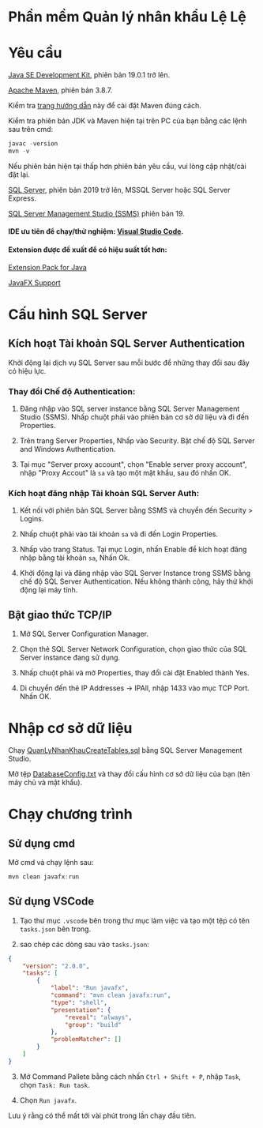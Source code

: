 # Phần mềm Quản lý nhân khẩu Lệ Lệ

# Yêu cầu

[Java SE Development Kit](https://www.oracle.com/java/technologies/downloads/#jdk19-windows), phiên bản 19.0.1 trở lên.

[Apache Maven](https://maven.apache.org/download.cgi), phiên bản 3.8.7.

Kiểm tra [trang hướng dẫn](https://www.tutorialspoint.com/maven/maven_environment_setup.htm) này để cài đặt Maven đúng cách.

Kiểm tra phiên bản JDK và Maven hiện tại trên PC của bạn bằng các lệnh sau trên cmd:

```ps1
javac -version
mvn -v
```

Nếu phiên bản hiện tại thấp hơn phiên bản yêu cầu, vui lòng cập nhật/cài đặt lại.

[SQL Server](https://www.microsoft.com/en-us/sql-server/sql-server-downloads), phiên bản 2019 trở lên, MSSQL Server hoặc SQL Server Express.

[SQL Server Management Studio (SSMS)](https://learn.microsoft.com/en-us/sql/ssms/download-sql-server-management-studio-ssms?view=sql-server-ver16) phiên bản 19.

#### IDE ưu tiên để chạy/thử nghiệm: [Visual Studio Code](https://code.visualstudio.com/).

#### Extension được đề xuất để có hiệu suất tốt hơn:

[Extension Pack for Java](https://marketplace.visualstudio.com/items?itemName=vscjava.vscode-java-pack)

[JavaFX Support](https://marketplace.visualstudio.com/items?itemName=shrey150.javafx-support)

# Cấu hình SQL Server

## Kích hoạt Tài khoản SQL Server Authentication

Khởi động lại dịch vụ SQL Server sau mỗi bước để những thay đổi sau đây có hiệu lực.

### Thay đổi Chế độ Authentication:

1. Đăng nhập vào SQL server instance bằng SQL Server Management Studio (SSMS). Nhấp chuột phải vào phiên bản cơ sở dữ liệu và đi đến Properties.

2. Trên trang Server Properties, Nhấp vào Security. Bật chế độ SQL Server and Windows Authentication.

3. Tại mục "Server proxy account", chọn "Enable server proxy account", nhập "Proxy Accout" là `sa` và tạo một mật khẩu, sau đó nhấn OK.

### Kích hoạt đăng nhập Tài khoản SQL Server Auth:

1. Kết nối với phiên bản SQL Server bằng SSMS và chuyển đến Security > Logins.

2. Nhấp chuột phải vào tài khoản `sa` và đi đến Login Properties.

3. Nhấp vào trang Status. Tại mục Login, nhấn Enable để kích hoạt đăng nhập bằng tài khoản `sa`, Nhấn Ok.

4. Khởi động lại và đăng nhập vào SQL Server Instance trong SSMS bằng chế độ SQL Server Authentication. Nếu không thành công, hãy thử khởi động lại máy tính.

## Bật giao thức TCP/IP

1. Mở SQL Server Configuration Manager.

2. Chọn thẻ SQL Server Network Configuration, chọn giao thức của SQL Server instance đang sử dụng.

3. Nhấp chuột phải và mở Properties, thay đổi cài đặt Enabled thành Yes.

4. Di chuyển đến thẻ IP Addresses -> IPAll, nhập 1433 vào mục TCP Port. Nhấn OK.

# Nhập cơ sở dữ liệu

Chạy [QuanLyNhanKhauCreateTables.sql](../QuanLyNhanKhauCreateTables.sql) bằng SQL Server Management Studio.

Mở tệp [DatabaseConfig.txt](../DatabaseConfig.txt) và thay đổi cấu hình cơ sở dữ liệu của bạn (tên máy chủ và mật khẩu).

# Chạy chương trình

## Sử dụng cmd

Mở cmd và chạy lệnh sau:

```ps1
mvn clean javafx:run
```

## Sử dụng VSCode

1. Tạo thư mục <code>.vscode</code> bên trong thư mục làm việc và tạo một tệp có tên <code>tasks.json</code> bên trong.

2. sao chép các dòng sau vào <code>tasks.json</code>:

```json
{
	"version": "2.0.0",
	"tasks": [
		{
			"label": "Run javafx",
			"command": "mvn clean javafx:run",
			"type": "shell",
			"presentation": {
				"reveal": "always",
				"group": "build"
			},
			"problemMatcher": []
		}
	]
}
```

3. Mở Command Pallete bằng cách nhấn `Ctrl + Shift + P`, nhập `Task`, chọn `Task: Run task`.

4. Chọn `Run javafx`.

Lưu ý rằng có thể mất tới vài phút trong lần chạy đầu tiên.
